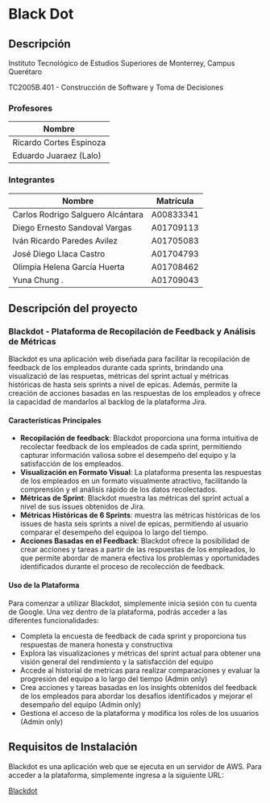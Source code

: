 # Black Dot

## Descripción

Instituto Tecnológico de Estudios Superiores de Monterrey, Campus Querétaro

TC2005B.401 - Construcción de Software y Toma de Decisiones

### Profesores

| Nombre                  |
| ----------------------- |
| Ricardo Cortes Espinoza |
| Eduardo Juaraez (Lalo)  |

### Integrantes

| Nombre                            | Matrícula |
| --------------------------------- | --------- |
| Carlos Rodrigo Salguero Alcántara | A00833341 |
| Diego Ernesto Sandoval Vargas     | A01709113 |
| Iván Ricardo Paredes Avilez       | A01705083 |
| José Diego Llaca Castro           | A01704793 |
| Olimpia Helena García Huerta      | A01708462 |
| Yuna Chung .                      | A01709043 |

## Descripción del proyecto

### Blackdot - Plataforma de Recopilación de Feedback y Análisis de Métricas

Blackdot es una aplicación web diseñada para facilitar la recopilación de feedback de
los empleados durante cada sprints, brindando una visualizació de las respuetas,
métricas del sprint actual y métricas históricas de hasta seis sprints a nivel de
epicas. Además, permite la creación de acciones basadas en las respuestas de
los empleados y ofrece la capacidad de mandarlos al backlog de la plataforma Jira.

#### Características Principales

- **Recopilación de feedback**: Blackdot proporciona una forma intuitiva de recolectar
  feedback de los empleados de cada sprint, permitiendo capturar información valiosa
  sobre el desempeño del equipo y la satisfacción de los empleados.
- **Visualización en Formato Visual**: La plataforma presenta las respuestas de los
  empleados en un formato visualmente atractivo, facilitando la comprensión y el
  análisis rápido de los datos recolectados.
- **Métricas de Sprint**: Blackdot muestra las métricas del sprint actual a nivel de
  sus issues obtenidos de Jira.
- **Métricas Históricas de 6 Sprints**: muestra las métricas históricas de los issues
  de hasta seis sprints a nivel de epicas, permitiendo al usuario comparar el desempeño
  del equipoa lo largo del tiempo.
- **Acciones Basadas en el Feedback**: Blackdot ofrece la posibilidad de crear acciones
  y tareas a partir de las respuestas de los empleados, lo que permite abordar de manera
  efectiva los problemas y oportunidades identificados durante el proceso de recolección
  de feedback.

#### Uso de la Plataforma

Para comenzar a utilizar Blackdot, simplemente inicia sesión con tu cuenta de Google.
Una vez dentro de la plataforma, podrás acceder a las diferentes funcionalidades:

- Completa la encuesta de feedback de cada sprint y proporciona tus respuestas de manera honesta y constructiva
- Explora las visualizaciones y métricas del sprint actual para obtener una visión general del rendimiento y la satisfacción del equipo
- Accede al historial de metricas para realizar comparaciones y evaluar la progresión del equipo a lo largo del tiempo (Admin only)
- Crea acciones y tareas basadas en los insights obtenidos del feedback de los
  empleados para abordar los desafíos identificados y mejorar el desempaño del equipo (Admin only)
- Gestiona el acceso de la plataforma y modifica los roles de los usuarios (Admin only)

## Requisitos de Instalación

Blackdot es una aplicación web que se ejecuta en un servidor de AWS. Para acceder a la
plataforma, simplemente ingresa a la siguiente URL:

[Blackdot](https://padawan-0.laing.mx/auth)
